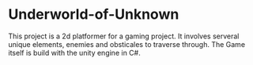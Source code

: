 # Underworld-of-Unknown
This project is a 2d platformer for a gaming project. It involves serveral unique elements, enemies and obsticales to traverse through.
The Game itself is build with the unity engine in C#.
